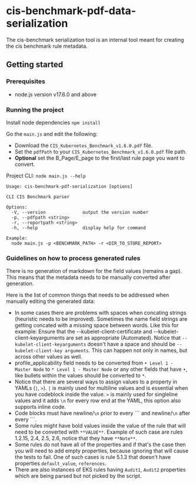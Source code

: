 # cis-benchmark-pdf-data-serialization
 
The cis-benchmark serialization tool is an internal tool meant for creating the cis benchmark rule metadata.

## Getting started 

### Prerequisites
- node.js version v17.6.0 and above

### Running the project

Install node dependencies `npm install`

Go the `main.js` and edit the following:
- Download the `CIS_Kubernetes_Benchmark_v1.6.0.pdf` file.
- Set the `pdfPath` to your `CIS_Kubernetes_Benchmark_v1.6.0.pdf` file path.
- **Optional** set the B_Page/E_page to the first/last rule page you want to convert.

Project CLI: `node main.js --help`
```
Usage: cis-benchmark-pdf-serialization [options]

CLI CIS Benchmark parser

Options:
  -V, --version              output the version number
  -p, --pdfpath <string>
  -r, --reportpath <string>
  -h, --help                 display help for command
  
Example:
  node main.js -p <BENCHMARK_PATH> -r <DIR_TO_STORE_REPORT>
```

### Guidelines on how to process generated rules

There is no generation of markdown for the field values (remains a gap).
This means that the metadata needs to be manually converted after generation.

Here is the list of common things that needs to be addressed when manually editing the generated data:
- In some cases there are problems with spaces when concating strings (heuristic needs to be improved).
  Sometimes the name field strings are getting concated with a missing space between words.
  Like this for example: 
  Ensure that the --kubelet-client-certificate and --kubelet-client-keyarguments are set as appropriate (Automated).
  Notice that `--kubelet-client-keyarguments` doesn't have a space and should be `--kubelet-client-key arguments`.
  This can happen not only in names, but across other values as well.
- profile_applicability field needs to be converted from `• Level 1 - Master Node` to `* Level 1 - Master Node`
  or any other fields that have `•`, like bullets within the values should be converted to `*`.
- Notice that there are several ways to assign values to a property in YAMLs (`|`, `>`).
  `|` is mainly used for multiline values and is essential when you have codeblock inside the value.
  `>` is mainly used for singleline values and it adds `\n` for every row end at the YAML, this option also supports inline code.
- Code blocks must have newline/`\n` prior to every \`\`\` and newline/`\n` after every \`\`\`.
- Some rules might have bold values inside the value of the rule that will need to be converted with `**VALUE**`.
  Example of such case are rules 1.2.15, 2.4, 2.5, 2.6, notice that they have `**Note**`.
- Some rules do not have all of the properties and if that's the case then you will need to add empty properties, because ignoring that will cause the tests to fail.
  One of such cases is rule 5.1.3 that doesn't have properties `default_value`, `references`.
- There are also instances of EKS rules having `Audit1`, `Audit2` properties which are being parsed but not picked by the script.
